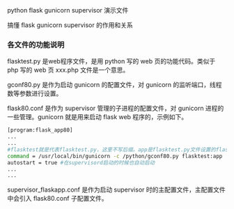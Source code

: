 
python flask gunicorn supervisor 演示文件

搞懂 flask gunicorn supervisor 的作用和关系

### 各文件的功能说明

flasktest.py 是web程序文件，是用 python 写的 web 页的功能代码。类似于 php 写的 web 页 xxx.php 文件是一个意思。

gconf80.py 是作为启动 gunicorn 的配置文件，对 gunicorn 的监听端口，线程数等参数进行设置。

flask80.conf 是作为 supervisor 管理的子进程的配置文件，对 gunicorn 进程的一些管理。gunicorn 就是用来启动 flask web 程序的，示例如下。
```bash
[program:flask_app80]
...
...
#flasktest就是代表flasktest.py，这里不写后缀。app是flasktest.py文件设置的flask入口名
command = /usr/local/bin/gunicorn -c /python/gconf80.py flasktest:app
autostart = true #在supervisord启动的时候也自动启动
...
...
```
supervisor_flaskapp.conf 是作为启动 supervisor 时的主配置文件，主配置文件中会引入 flask80.conf 子配置文件。
